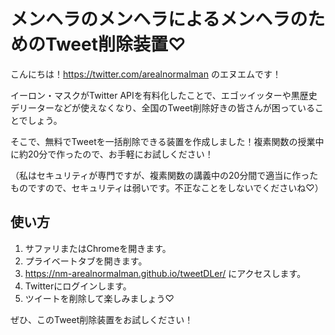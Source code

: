 # メンヘラのメンヘラによるメンヘラのためのTweet削除装置♡

こんにちは！https://twitter.com/arealnormalman のエヌエムです！

イーロン・マスクがTwitter APIを有料化したことで、エゴッイッターや黒歴史デリーターなどが使えなくなり、全国のTweet削除好きの皆さんが困っていることでしょう。

そこで、無料でTweetを一括削除できる装置を作成しました！複素関数の授業中に約20分で作ったので、お手軽にお試しください！

（私はセキュリティが専門ですが、複素関数の講義中の20分間で適当に作ったものですので、セキュリティは弱いです。不正なことをしないでくださいね♡）

## 使い方

1. サファリまたはChromeを開きます。
2. プライベートタブを開きます。
3. https://nm-arealnormalman.github.io/tweetDLer/ にアクセスします。
4. Twitterにログインします。
5. ツイートを削除して楽しみましょう♡

ぜひ、このTweet削除装置をお試しください！
